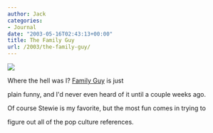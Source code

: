 ```yaml
---
author: Jack
categories:
- Journal
date: "2003-05-16T02:43:13+00:00"
title: The Family Guy
url: /2003/the-family-guy/
---
```


![][1]

Where the hell was I? [Family Guy][2] is just
  

  
plain funny, and I'd never even heard of it until a couple weeks ago.
  

  
Of course Stewie is my favorite, but the most fun comes in trying to
  

  
figure out all of the pop culture references.

 [1]: images/blog/stewie.png
 [2]: http://www.fox.com/familyguy/index.html
